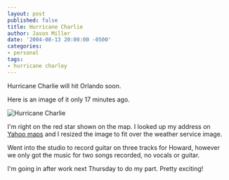```yaml
---
layout: post
published: false
title: Hurricane Charlie
author: Jason Miller
date: '2004-08-13 20:00:00 -0500'
categories:
- personal
tags:
- hurricane charley
---
```


Hurricane Charlie will hit Orlando soon.

Here is an image of it only 17 minutes ago.

![Hurricane Charlie]({{site.assets.url_prefix}}/images/posts/hurricane-charlie.gif "Hurricane Charlie")

I'm right on the red star shown on the map. I looked up my address on [Yahoo
maps](http://maps.yahoo.com/) and I resized the image to fit over the weather
service image.

Went into the studio to record guitar on three tracks for Howard, however we
only got the music for two songs recorded, no vocals or guitar.

I'm going in after work next Thursday to do my part. Pretty exciting!
